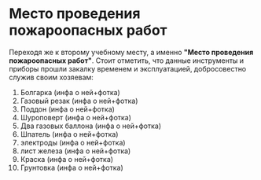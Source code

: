 # Место проведения пожароопасных работ

Переходя же к второму учебному месту, а именно **"Место проведения пожароопасных работ"**. Стоит отметить, что данные инструменты и приборы прошли закалку временем и эксплуатацией, добросовестно служив своим хозяевам:
1. Болгарка (инфа о ней+фотка)
2. Газовый резак (инфа о ней+фотка)
3. Поддон (инфа о ней+фотка)
4. Шуроповерт (инфа о ней+фотка)
5. Два газовых баллона (инфа о ней+фотка)
6. Шпатель (инфа о ней+фотка)
7. электроды (инфа о ней+фотка)
8. лист железа (инфа о ней+фотка)
9. Краска (инфа о ней+фотка)
10. Грунтовка (инфа о ней+фотка)

